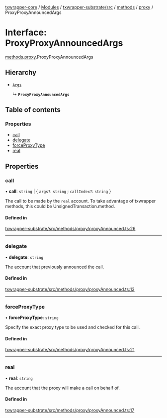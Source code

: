 [txwrapper-core](../README.md) / [Modules](../modules.md) / [txwrapper-substrate/src](../modules/txwrapper_substrate_src.md) / [methods](../modules/txwrapper_substrate_src.methods.md) / [proxy](../modules/txwrapper_substrate_src.methods.proxy.md) / ProxyProxyAnnouncedArgs

# Interface: ProxyProxyAnnouncedArgs

[methods](../modules/txwrapper_substrate_src.methods.md).[proxy](../modules/txwrapper_substrate_src.methods.proxy.md).ProxyProxyAnnouncedArgs

## Hierarchy

- [`Args`](../modules/txwrapper_core_src.md#args)

  ↳ **`ProxyProxyAnnouncedArgs`**

## Table of contents

### Properties

- [call](txwrapper_substrate_src.methods.proxy.ProxyProxyAnnouncedArgs.md#call)
- [delegate](txwrapper_substrate_src.methods.proxy.ProxyProxyAnnouncedArgs.md#delegate)
- [forceProxyType](txwrapper_substrate_src.methods.proxy.ProxyProxyAnnouncedArgs.md#forceproxytype)
- [real](txwrapper_substrate_src.methods.proxy.ProxyProxyAnnouncedArgs.md#real)

## Properties

### call

• **call**: `string` \| { `args?`: `string` ; `callIndex?`: `string`  }

The call to be made by the `real` account.
To take advantage of txwrapper methods, this could be UnsignedTransaction.method.

#### Defined in

[txwrapper-substrate/src/methods/proxy/proxyAnnounced.ts:26](https://github.com/paritytech/txwrapper-core/blob/6c32f05/packages/txwrapper-substrate/src/methods/proxy/proxyAnnounced.ts#L26)

___

### delegate

• **delegate**: `string`

The account that previously announced the call.

#### Defined in

[txwrapper-substrate/src/methods/proxy/proxyAnnounced.ts:13](https://github.com/paritytech/txwrapper-core/blob/6c32f05/packages/txwrapper-substrate/src/methods/proxy/proxyAnnounced.ts#L13)

___

### forceProxyType

• **forceProxyType**: `string`

Specify the exact proxy type to be used and checked for this call.

#### Defined in

[txwrapper-substrate/src/methods/proxy/proxyAnnounced.ts:21](https://github.com/paritytech/txwrapper-core/blob/6c32f05/packages/txwrapper-substrate/src/methods/proxy/proxyAnnounced.ts#L21)

___

### real

• **real**: `string`

The account that the proxy will make a call on behalf of.

#### Defined in

[txwrapper-substrate/src/methods/proxy/proxyAnnounced.ts:17](https://github.com/paritytech/txwrapper-core/blob/6c32f05/packages/txwrapper-substrate/src/methods/proxy/proxyAnnounced.ts#L17)
